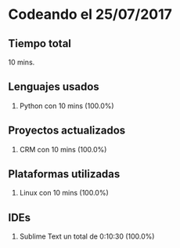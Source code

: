 # Codeando el 25/07/2017

## Tiempo total
10 mins.

## Lenguajes usados
1. Python con 10 mins (100.0%)

## Proyectos actualizados
1. CRM con 10 mins (100.0%)

## Plataformas utilizadas
1. Linux con 10 mins (100.0%)

## IDEs
1. Sublime Text un total de 0:10:30 (100.0%)
